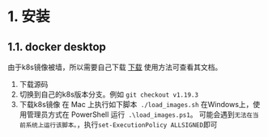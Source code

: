 # 1. 安装
## 1.1. docker desktop
由于k8s镜像被墙，所以需要自己下载
[下载](https://github.com/chenlei2/k8s-for-docker-desktop)
使用方法可查看其文档。

1. 下载源码
2. 切换到自己的k8s版本分支。例如 `git checkout v1.19.3`
3. 下载k8s镜像
在 Mac 上执行如下脚本` ./load_images.sh`
在Windows上，使用管理员方式在 PowerShell 运行` .\load_images.ps1`。
可能会遇到`无法在当前系统上运行该脚本。`，执行`set-ExecutionPolicy ALLSIGNED`即可